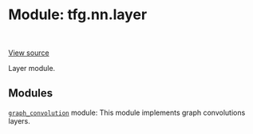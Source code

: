<div itemscope itemtype="http://developers.google.com/ReferenceObject">
<meta itemprop="name" content="tfg.nn.layer" />
<meta itemprop="path" content="Stable" />
</div>

# Module: tfg.nn.layer

<!-- Insert buttons and diff -->

<table class="tfo-notebook-buttons tfo-api" align="left">
</table>

<a target="_blank" href="https://github.com/tensorflow/graphics/blob/master/tensorflow_graphics/nn/layer/__init__.py">View source</a>



Layer module.



## Modules

[`graph_convolution`](../../tfg/nn/layer/graph_convolution.md) module: This module implements graph convolutions layers.

